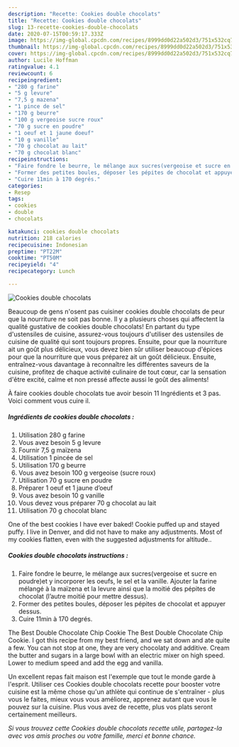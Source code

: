 ```yaml
---
description: "Recette: Cookies double chocolats"
title: "Recette: Cookies double chocolats"
slug: 13-recette-cookies-double-chocolats
date: 2020-07-15T00:59:17.333Z
image: https://img-global.cpcdn.com/recipes/8999dd0d22a502d3/751x532cq70/cookies-double-chocolats-photo-principale-de-la-recette.jpg
thumbnail: https://img-global.cpcdn.com/recipes/8999dd0d22a502d3/751x532cq70/cookies-double-chocolats-photo-principale-de-la-recette.jpg
cover: https://img-global.cpcdn.com/recipes/8999dd0d22a502d3/751x532cq70/cookies-double-chocolats-photo-principale-de-la-recette.jpg
author: Lucile Hoffman
ratingvalue: 4.1
reviewcount: 6
recipeingredient:
- "280 g farine"
- "5 g levure"
- "7,5 g mazena"
- "1 pince de sel"
- "170 g beurre"
- "100 g vergeoise sucre roux"
- "70 g sucre en poudre"
- "1 oeuf et 1 jaune doeuf"
- "10 g vanille"
- "70 g chocolat au lait"
- "70 g chocolat blanc"
recipeinstructions:
- "Faire fondre le beurre, le mélange aux sucres(vergeoise et sucre en poudre)et y incorporer les oeufs, le sel et la vanille. Ajouter la farine mélangé à la maïzena et la levure ainsi que la moitié des pépites de chocolat (l’autre moitié pour mettre dessus)."
- "Former des petites boules, déposer les pépites de chocolat et appuyer dessus."
- "Cuire 11min à 170 degrés."
categories:
- Resep
tags:
- cookies
- double
- chocolats

katakunci: cookies double chocolats 
nutrition: 218 calories
recipecuisine: Indonesian
preptime: "PT22M"
cooktime: "PT50M"
recipeyield: "4"
recipecategory: Lunch

---
```



![Cookies double chocolats](https://img-global.cpcdn.com/recipes/8999dd0d22a502d3/751x532cq70/cookies-double-chocolats-photo-principale-de-la-recette.jpg)

Beaucoup de gens n'osent pas cuisiner cookies double chocolats de peur que la nourriture ne soit pas bonne. Il y a plusieurs choses qui affectent la qualité gustative de cookies double chocolats! En partant du type d'ustensiles de cuisine, assurez-vous toujours d'utiliser des ustensiles de cuisine de qualité qui sont toujours propres. Ensuite, pour que la nourriture ait un goût plus délicieux, vous devez bien sûr utiliser beaucoup d'épices pour que la nourriture que vous préparez ait un goût délicieux. Ensuite, entraînez-vous davantage à reconnaître les différentes saveurs de la cuisine, profitez de chaque activité culinaire de tout cœur, car la sensation d'être excité, calme et non pressé affecte aussi le goût des aliments!

<!--inarticleads1-->

À faire cookies double chocolats tue avoir besoin 11 Ingrédients et 3 pas. Voici comment vous cuire il.

##### Ingrédients de cookies double chocolats :

1. Utilisation 280 g farine
1. Vous avez besoin 5 g levure
1. Fournir 7,5 g maïzena
1. Utilisation 1 pincée de sel
1. Utilisation 170 g beurre
1. Vous avez besoin 100 g vergeoise (sucre roux)
1. Utilisation 70 g sucre en poudre
1. Préparer 1 oeuf et 1 jaune d’oeuf
1. Vous avez besoin 10 g vanille
1. Vous devez vous préparer 70 g chocolat au lait
1. Utilisation 70 g chocolat blanc


One of the best cookies I have ever baked! Cookie puffed up and stayed puffy. I live in Denver, and did not have to make any adjustments. Most of my cookies flatten, even with the suggested adjustments for altitude.. 

<!--inarticleads2-->

##### Cookies double chocolats instructions :

1. Faire fondre le beurre, le mélange aux sucres(vergeoise et sucre en poudre)et y incorporer les oeufs, le sel et la vanille. Ajouter la farine mélangé à la maïzena et la levure ainsi que la moitié des pépites de chocolat (l’autre moitié pour mettre dessus).
1. Former des petites boules, déposer les pépites de chocolat et appuyer dessus.
1. Cuire 11min à 170 degrés.


The Best Double Chocolate Chip Cookie The Best Double Chocolate Chip Cookie. I got this recipe from my best friend, and we sat down and ate quite a few. You can not stop at one, they are very chocolaty and additive. Cream the butter and sugars in a large bowl with an electric mixer on high speed. Lower to medium speed and add the egg and vanilla. 

<!--inarticleads1-->

<p>
Un excellent repas fait maison est l'exemple que tout le monde garde à l'esprit. Utiliser ces Cookies double chocolats recette pour booster votre cuisine est la même chose qu'un athlète qui continue de s'entraîner - plus vous le faites, mieux vous vous améliorez, apprenez autant que vous le pouvez sur la cuisine. Plus vous avez de recette, plus vos plats seront certainement meilleurs.
</p>

<p>
<i>Si vous trouvez cette Cookies double chocolats recette utile, partagez-la avec vos amis proches ou votre famille, merci et bonne chance.</i>
</p>
